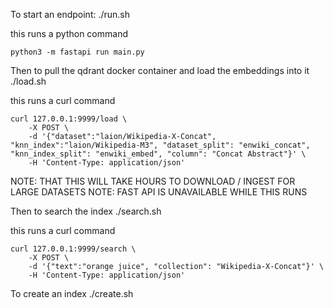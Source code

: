 To start an endpoint:
./run.sh

this runs a python command 

```
python3 -m fastapi run main.py
```

Then to pull the qdrant docker container and load the embeddings into it
./load.sh

this runs a curl command

```
curl 127.0.0.1:9999/load \
    -X POST \
    -d '{"dataset":"laion/Wikipedia-X-Concat", "knn_index":"laion/Wikipedia-M3", "dataset_split": "enwiki_concat", "knn_index_split": "enwiki_embed", "column": "Concat Abstract"}' \
    -H 'Content-Type: application/json'
```

NOTE: THAT THIS WILL TAKE HOURS TO DOWNLOAD / INGEST FOR LARGE DATASETS
NOTE: FAST API IS UNAVAILABLE WHILE THIS RUNS

Then to search the index
./search.sh 

this runs a curl command

```
curl 127.0.0.1:9999/search \
    -X POST \
    -d '{"text":"orange juice", "collection": "Wikipedia-X-Concat"}' \
    -H 'Content-Type: application/json'
```

To create an index
./create.sh

